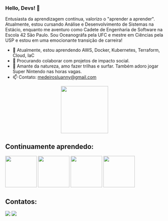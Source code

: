 ### Hello, Devs! 👋

Entusiasta da aprendizagem contínua, valorizo o "aprender a aprender". Atualmente, estou cursando Análise e Desenvolvimento de Sistemas na Estácio, enquanto me aventuro como Cadete de Engenharia de Software na Escola 42 São Paulo. Sou Oceanográfa pela UFC e mestre em Ciências pela USP e estou em uma emocionante transição de carreira!

- 🌱 Atualmente, estou aprendendo AWS, Docker, Kubernetes, Terraform, Cloud, IaC
- 👯 Procurando colaborar com projetos de impacto social.
- 🌊 Amante da natureza, amo fazer trilhas e surfar. Também adoro jogar Super Nintendo nas horas vagas.
- 📫 Contato: medeirosluanny@gmail.com

<div style="display: flex; justify-content: center;">
  <a href="https://github.com/luannylucena">
    <img loading="lazy" height="150em" src="https://github-readme-stats.vercel.app/api/top-langs/?username=luannylucena&layout=compact&langs_count=7&theme=dracula"/>
  </a>
</div>

## Continuamente aprendedo:

<img src="https://cdn.jsdelivr.net/gh/devicons/devicon/icons/c/c-original.svg" width="100" height="100" /> <img src="https://cdn.jsdelivr.net/gh/devicons/devicon/icons/linux/linux-original.svg" width="100" height="100" />  <img src="https://cdn.jsdelivr.net/gh/devicons/devicon/icons/python/python-original.svg" width="100" height="100" /> <img src="https://cdn.jsdelivr.net/gh/devicons/devicon/icons/git/git-original.svg" width="100" height="100" />
          

## Contatos:

<div>
<a href = "mailto:medeirosluanny@gmail.com"><img loading="lazy" src="https://img.shields.io/badge/Gmail-D14836?style=for-the-badge&logo=gmail&logoColor=white" target="_blank"></a>
<a href="https://www.linkedin.com/in/luannylucena" target="_blank"><img loading="lazy" src="https://img.shields.io/badge/-LinkedIn-%230077B5?style=for-the-badge&logo=linkedin&logoColor=white" target="_blank"></a>   
</div>
